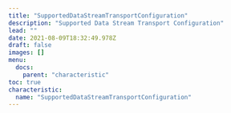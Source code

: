 ```yaml
---
title: "SupportedDataStreamTransportConfiguration"
description: "Supported Data Stream Transport Configuration"
lead: ""
date: 2021-08-09T18:32:49.978Z
draft: false
images: []
menu:
  docs:
    parent: "characteristic"
toc: true
characteristic:
  name: "SupportedDataStreamTransportConfiguration"
---
```

